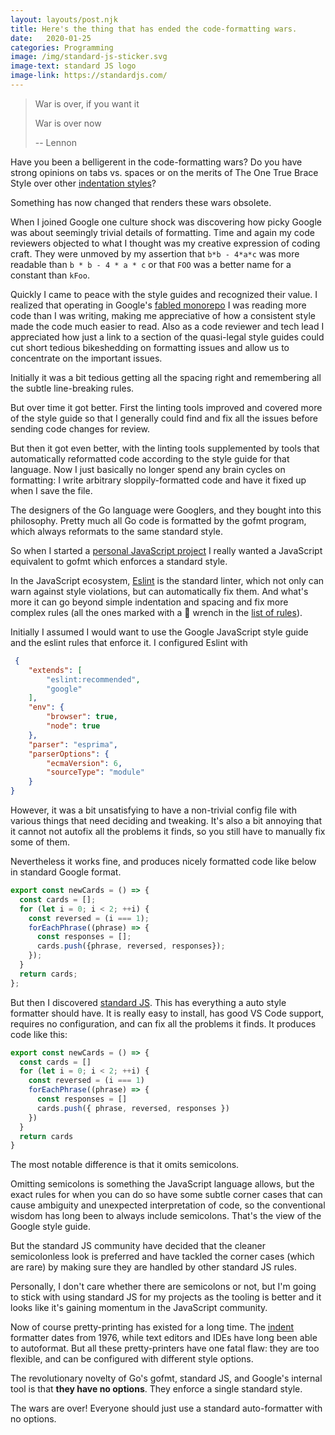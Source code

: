 ```yaml
---
layout: layouts/post.njk
title: Here's the thing that has ended the code-formatting wars. 
date:   2020-01-25
categories: Programming
image: /img/standard-js-sticker.svg
image-text: standard JS logo
image-link: https://standardjs.com/
---
```


> War is over, if you want it
>
> War is over now
>
> -- Lennon

Have you been a belligerent in the code-formatting wars? Do you have strong
opinions on tabs vs. spaces or on the merits of The One True Brace Style over
other [indentation styles][1]?

Something has now changed that renders these wars obsolete.

When I joined Google one culture shock was discovering how picky Google was
about seemingly trivial details of formatting. Time and again my code reviewers
objected to what I thought was my creative expression of coding craft. They were unmoved
by my assertion that `b*b - 4*a*c` was more readable than `b * b - 4 * a * c` or
that `FOO` was a better name for a constant than `kFoo`.

Quickly I came to peace with the style guides and recognized their value. I
realized that operating in Google's [fabled monorepo][2] I was reading more code
than I was writing, making me appreciative of how a consistent style made the
code much easier to read. Also as a code reviewer and tech lead I appreciated
how just a link to a section of the quasi-legal style guides could cut short
tedious bikeshedding on formatting issues and allow us to concentrate on the
important issues.

Initially it was a bit tedious getting all the spacing right and remembering all
the subtle line-breaking rules.

But over time it got better. First the linting tools improved and covered more
of the style guide so that I generally could find and fix all the issues before
sending code changes for review.

But then it got even better, with the linting tools supplemented by tools that
automatically reformatted code according to the style guide for that language.
Now I just basically no longer spend any brain cycles on formatting: I write
arbitrary sloppily-formatted code and have it fixed up when I save the file.

The designers of the Go language were Googlers, and they bought into this
philosophy. Pretty much all Go code is formatted by the gofmt program, which always reformats to the same standard style.

So when I started a [personal JavaScript project][4] I really wanted a
JavaScript equivalent to gofmt which enforces a standard style.

In the JavaScript ecosystem, [Eslint][5] is the standard linter, which not only
can warn against style violations, but can automatically fix them. And what's
more it can go beyond simple indentation and spacing and fix more complex rules
(all the ones marked with a 🔧 wrench in the [list of rules][6]).

Initially I assumed I would want to use the Google JavaScript style guide and the eslint rules that enforce it. I
configured Eslint with

```json
 {
    "extends": [
        "eslint:recommended",
        "google"
    ],
    "env": {
        "browser": true,
        "node": true
    },
    "parser": "esprima",
    "parserOptions": {
        "ecmaVersion": 6,
        "sourceType": "module"
    }
}
```

However, it was a bit unsatisfying to have a non-trivial config file with
various things that need deciding and tweaking. It's also a bit annoying
that it cannot not autofix all the problems it finds, so you still have to manually fix some of them.

Nevertheless it works fine, and produces nicely formatted code like below in
standard Google format.

```js
export const newCards = () => {
  const cards = [];
  for (let i = 0; i < 2; ++i) {
    const reversed = (i === 1);
    forEachPhrase((phrase) => {
      const responses = [];
      cards.push({phrase, reversed, responses});
    });
  }
  return cards;
};
```

But then I discovered [standard JS][7]. This has everything a auto style
formatter should have. It is really easy to install, has good VS Code support,
requires no configuration, and can fix all the problems it finds. It produces
code like this:

```js
export const newCards = () => {
  const cards = []
  for (let i = 0; i < 2; ++i) {
    const reversed = (i === 1)
    forEachPhrase((phrase) => {
      const responses = []
      cards.push({ phrase, reversed, responses })
    })
  }
  return cards
}
```

The most notable difference is that it omits semicolons.

Omitting semicolons is something the JavaScript language allows, but the exact
rules for when you can do so have some subtle corner cases that can cause
ambiguity and unexpected interpretation of code, so the conventional wisdom has
long been to always include semicolons. That's the view of the Google style
guide.

But the standard JS community have decided that the cleaner semicolonless look
is preferred and have tackled the corner cases (which are rare) by making sure
they are handled by other standard JS rules.

Personally, I don't care whether there are semicolons or not, but I'm going to
stick with using standard JS for my projects as the tooling is better and it
looks like it's gaining momentum in the JavaScript community.

Now of course pretty-printing has existed for a long time. The [indent][3]
formatter dates from 1976, while text editors and IDEs have long been able to
autoformat. But all these pretty-printers have one fatal flaw: they are too
flexible, and can be configured with different style options.

The revolutionary novelty of Go's gofmt, standard JS, and Google's internal tool
is that **they have no options**. They enforce a single standard style.

The wars are over! Everyone should just use a standard auto-formatter with no
options.

[1]: https://en.wikipedia.org/wiki/Indentation_style
[2]: https://cacm.acm.org/magazines/2016/7/204032-why-google-stores-billions-of-lines-of-code-in-a-single-repository/fulltext
[3]: https://en.wikipedia.org/wiki/Indent_(Unix)
[4]: https://github.com/eobrain/mergi
[5]: https://eslint.org/
[6]: https://eslint.org/docs/rules/
[7]: https://standardjs.com/
